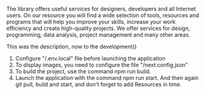 
The library offers useful services for designers, developers and all Internet users. On our resource you will find a wide selection of tools, resources and programs that will help you improve your skills, increase your work efficiency and create high-quality projects. We offer services for design, programming, data analysis, project management and many other areas.

This was the description, now to the development))

1. Configure "/.env.local" file before launching the application
2. To display images, you need to configure the file "/next.config.json"
3. To build the project, use the command npm run build.
4. Launch the application with the command npm run start.
 And then again git pull, build and start, and don't forget to add Resources in time.
